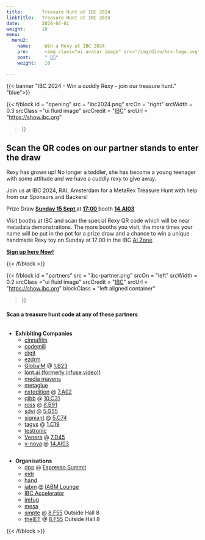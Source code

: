 ```yaml
---
title:       Treasure Hunt at IBC 2024
linkTitle:   Treasure Hunt at IBC 2024
date:        2024-07-01
weight:      10
menu:
  menu2:
    name:     Win a Rexy at IBC 2024
    pre:      <img class="ui avatar image" src="/img/dino/mrx-logo.svg">
    post:     " 🎉🥳"
    weight:   10

---
```

<!-- markdownlint-disable MD001 MD034 -->
<div class="ui center aligned  segment">

{{< banner "IBC 2024 - Win a cuddly Rexy - join our treasure hunt." "blue">}}

{{< f/block
  id    = "opening"
  src   = "ibc2024.png"
  srcOn = "right"
  srcWidth = 0.3
  srcClass ="ui fluid image"
  srcCredit = "[IBC](https://show.ibc.org)"
  srcUrl = "https://show.ibc.org"
>}}

## Scan the QR codes on our partner stands to enter the draw

Rexy has grown up! No longer a toddler, she has become a young teenager with
some attitude and we have a cuddly rexy to give away.

Join us at IBC 2024, RAI, Amsterdam for a MetaRex Treasure Hunt with help from
our Sponsors and Backers!

<div class="ui olive centered message">
Prize Draw
<a href="https://ibc2024.mapyourshow.com/8_0/floorplan/?st=keyword&hallID=J&sv=V-NOVA&selectedBooth=14.AI03"><strong>
Sunday 15 Sept
</strong></a>
at
<a href="https://ibc2024.mapyourshow.com/8_0/floorplan/?st=keyword&hallID=J&sv=V-NOVA&selectedBooth=14.AI03"><strong>
17:00
</strong></a>
booth
<a href="https://ibc2024.mapyourshow.com/8_0/floorplan/?st=keyword&hallID=J&sv=V-NOVA&selectedBooth=14.AI03"><strong>
14.AI03
</strong></a>
</div>

Visit booths at IBC and scan the special Rexy QR code which will be near
metadata demonstrations. The more booths you visit, the more times your name
will be put in the pot for a prize draw and a chance to win a unique handmade
Rexy toy on Sunday at 17:00 in the IBC [AI Zone][rxydraw].

**[Sign up here Now!](https://forms.office.com/e/zgKxUSPaCa)**

{{< /f/block >}}

{{< f/block
  id    = "partners"
  src   = "ibc-partner.png"
  srcOn = "left"
  srcWidth = 0.2
  srcClass ="ui fluid image"
  srcCredit = "[IBC](https://show.ibc.org)"
  srcUrl = "https://show.ibc.org"
  blockClass = "left aligned container"
>}}
<!-- markdownlint-disable MD025 -->

#### Scan a treasure hunt code at any of these partners

<div class="ui two column celled grid">
<div class="column">

* **Exhibiting Companies**
  <!-- * [bbc (r&d)](https://www.bbc.co.uk/programmes/p0f8xhj4/) -->
  * [cinnafilm](https://cinnafilm.com/)
  * [codemill](https://www.codemill.se/)
  <!-- * deluxe -->
  * [digit](https://studiodigit.co.uk/)
  * [ezdrm](https://ezdrm.com/)
  * [GlobalM](/blog/2024/08/28/2024-08-28-thank-you-globalm/)
    @ [1.B23](https://ibc2024.mapyourshow.com/8_0/floorplan/?st=keyword&hallID=A&selectedBooth=1.B23)
  * [lont.ai (formerly infuse video))](https://www.lont.ai/)
  <!-- * matrox -->
  * [media mavens](https://metarex.media/)
  * [metaglue](https://metaglue.com/)
  * [nxtedition](/blog/2024/08/21/2024-08-21-thank-you-nxtedition/)
    @ [7.A02](https://ibc2024.mapyourshow.com/8_0/floorplan/?hallID=C&selectedBooth=7.A02)
  * [qibb](/blog/2024/08/27/2024-08-27-thank-you-qibb/)
    @ [10.C31](https://ibc2024.mapyourshow.com/8_0/floorplan/?st=keyword&sv=10..c31&hallID=F&selectedBooth=10.C31)
  * [ross](https://ross.com)
    @ [8.B91](https://ibc2024.mapyourshow.com/8_0/floorplan/?hallID=D&selectedBooth=8.B91)
  * [sdvi](/blog/2024/08/22/2024-08-22-thank-you-sdvi/)
    @ [5.G55](https://ibc2024.mapyourshow.com/8_0/floorplan/?hallID=K&selectedBooth=5.G55)
  * [signiant](/blog/2024/09/05/2024-09-05-thank-you-signiant/)
    @ [5.C74](https://ibc2024.mapyourshow.com/8_0/floorplan/?st=keyword&sv=Signiant&hallID=K&selectedBooth=5.C74)
  * [tagvs](https://tagvs.com/)
  @ [1.C19](https://ibc2024.mapyourshow.com/8_0/floorplan/?st=exhibitorname&sv=tagvs&hallID=A&selectedBooth=1.C19)
  * [testronic](https://testroniclabs.com/)
  * [Venera](/blog/2024/08/29/2024-08-29-thank-you-venera/)
    @ [7.D45](https://ibc2024.mapyourshow.com/8_0/floorplan/?hallID=C&selectedBooth=7.D45)
  * [v-nova](/blog/2024/08/23/2024-08-23-thank-you-v-nova/)
    @ [14.AI03](https://ibc2024.mapyourshow.com/8_0/floorplan/?st=keyword&hallID=J&sv=V-NOVA&selectedBooth=14.AI03)

</div>
<div class="column">

* **Organisations**
  * [dpp](https://www.dpp.com/)
    @ [Espresso Summit](https://www.thedpp.com/events/the-dpp-espresso-summit-2024/)
  * [eidr](https://www.eidr.org/)
  * [hand](https://handidentity.com/)
  * [iabm](https://theiabm.org/)
    @ [IABM Lounge](https://ibc2024.mapyourshow.com/8_0/floorplan/?st=keyword&sv=IABM&hallID=F&selectedBooth=10.Forum%20Lounge)
  * [IBC Accelerator](https://show.ibc.org/accelerators-2024-challenges)
  * [imfug](https://imfug.com/)
  * [mesa](https://www.mesaonline.org/)
  * [smpte](https://www.smpte.org/rapid-industry-solutions/on-set-virtual-production)
    @ [8.F55](https://ibc2024.mapyourshow.com/8_0/floorplan/?st=keyword&sv=smpte&hallID=D&selectedBooth=8.F55)
    Outside Hall 8
  * [theIET](https://events.theiet.org/events/driving-metadata-with-ai-responsive-narrative-factory/)
    @ [8.F55](https://ibc2024.mapyourshow.com/8_0/floorplan/?st=keyword&sv=smpte&hallID=D&selectedBooth=8.F55)
    Outside Hall 8

</div>
</div>
{{< /f/block >}}

[rxydraw]: https://ibc2024.mapyourshow.com/8_0/floorplan/?st=keyword&hallID=J&sv=V-NOVA&selectedBooth=14.AI03

